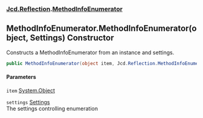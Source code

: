 ### [Jcd.Reflection](Jcd_Reflection.md 'Jcd.Reflection').[MethodInfoEnumerator](Jcd_Reflection_MethodInfoEnumerator.md 'Jcd.Reflection.MethodInfoEnumerator')
## MethodInfoEnumerator.MethodInfoEnumerator(object, Settings) Constructor
Constructs a MethodInfoEnumerator from an instance and settings.  
```csharp
public MethodInfoEnumerator(object item, Jcd.Reflection.MethodInfoEnumerator.Settings settings=default(Jcd.Reflection.MethodInfoEnumerator.Settings));
```
#### Parameters
<a name='Jcd_Reflection_MethodInfoEnumerator_MethodInfoEnumerator(object_Jcd_Reflection_MethodInfoEnumerator_Settings)_item'></a>
`item` [System.Object](https://docs.microsoft.com/en-us/dotnet/api/System.Object 'System.Object')  
  
<a name='Jcd_Reflection_MethodInfoEnumerator_MethodInfoEnumerator(object_Jcd_Reflection_MethodInfoEnumerator_Settings)_settings'></a>
`settings` [Settings](Jcd_Reflection_MethodInfoEnumerator_Settings.md 'Jcd.Reflection.MethodInfoEnumerator.Settings')  
The settings controlling enumeration
  
